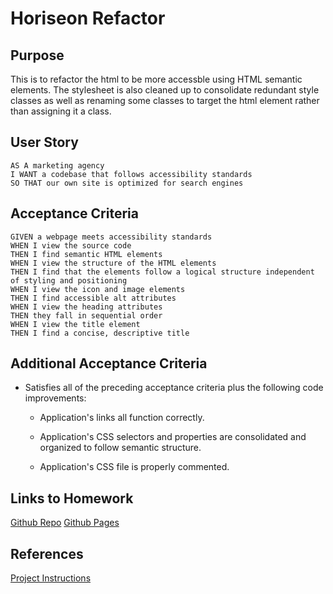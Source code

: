 # Horiseon Refactor

## Purpose

This is to refactor the html to be more accessble using HTML semantic elements. 
The stylesheet is also cleaned up to consolidate redundant style classes as well as renaming some classes to target the html element rather than assigning it a class.  

## User Story

```
AS A marketing agency
I WANT a codebase that follows accessibility standards
SO THAT our own site is optimized for search engines
```

## Acceptance Criteria

```
GIVEN a webpage meets accessibility standards
WHEN I view the source code
THEN I find semantic HTML elements
WHEN I view the structure of the HTML elements
THEN I find that the elements follow a logical structure independent of styling and positioning
WHEN I view the icon and image elements
THEN I find accessible alt attributes
WHEN I view the heading attributes
THEN they fall in sequential order
WHEN I view the title element
THEN I find a concise, descriptive title
```

## Additional Acceptance Criteria

- Satisfies all of the preceding acceptance criteria plus the following code improvements:

  - Application's links all function correctly.

  - Application's CSS selectors and properties are consolidated and organized to follow semantic structure.

  - Application's CSS file is properly commented.

## Links to Homework

[Github Repo](https://github.com/mgordon82/01-HTML-Git-CSS-Challeng)
[Github Pages](https://mgordon82.github.io/01-HTML-Git-CSS-Challeng/)

## References

[Project Instructions](https://bootcampspot.instructure.com/courses/5800/assignments/80008?module_item_id=1253790)
